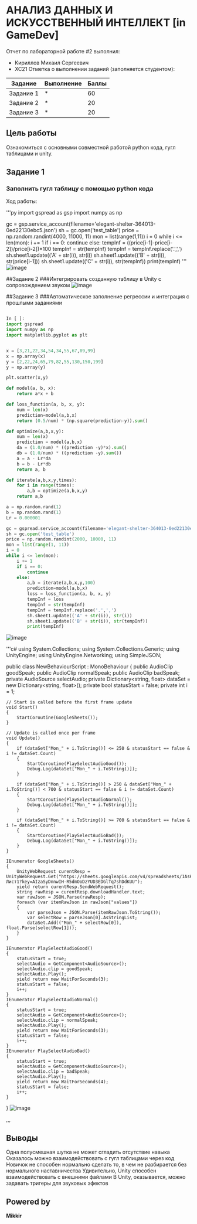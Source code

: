 # АНАЛИЗ ДАННЫХ И ИСКУССТВЕННЫЙ ИНТЕЛЛЕКТ [in GameDev]
Отчет по лабораторной работе #2 выполнил:
- Кириллов Михаил Сергеевич
- XC21
Отметка о выполнении заданий (заполняется студентом):

| Задание | Выполнение | Баллы |
| ------ | ------ | ------ |
| Задание 1 | * | 60 |
| Задание 2 | * | 20 |
| Задание 3 | * | 20 |


## Цель работы
Ознакомиться с основными совместной работой python кода, гугл таблицами и unity.

## Задание 1
### Заполнить гугл таблицу с помощью python кода
Ход работы:

'''py
import gspread as gsp
import numpy as np

gc = gsp.service_account(filename='elegant-shelter-364013-0ed22130ebc5.json')
sh = gc.open('test_table')
price = np.random.randint(4000, 11000, 11)
mon = list(range(1,11))
i = 0
while i <= len(mon):
    i += 1
    if i == 0:
        continue
    else:
        tempInf = ((price[i-1]-price[i-2])/price[i-2])*100
        tempInf = str(tempInf)
        tempInf = tempInf.replace('.',',')
        sh.sheet1.update(('A' + str(i)), str(i))
        sh.sheet1.update(('B' + str(i)), str(price[i-1]))
        sh.sheet1.update(('C' + str(i)), str(tempInf))
        print(tempInf)
'''
![image](https://user-images.githubusercontent.com/94719239/194373796-b8e7c788-88a7-4d66-a4bd-64725a66fdc7.png)


##Задание 2
###Интегрировать созданную таблицу в Unity с сопровождением звуком
![image](https://user-images.githubusercontent.com/94719239/194374227-3895c439-aeeb-4465-80a8-66f96808c46d.png)


##Задание 3
###Автоматическое заполнение регрессии и интеграция с прошлыми заданиями
```py

In [ ]:
import gspread
import numpy as np
import matplotlib.pyplot as plt


x = [3,21,22,34,54,34,55,67,89,99]
x = np.array(x)
y = [2,22,24,65,79,82,55,130,150,199]
y = np.array(y)

plt.scatter(x,y)

def model(a, b, x):
    return a*x + b

def loss_function(a, b, x, y):
    num = len(x)
    prediction=model(a,b,x)
    return (0.5/num) * (np.square(prediction-y)).sum()

def optimize(a,b,x,y):
    num = len(x)
    prediction = model(a,b,x)
    da = (1.0/num) * ((prediction -y)*x).sum()
    db = (1.0/num) * ((prediction -y).sum())
    a = a - Lr*da
    b = b - Lr*db
    return a, b

def iterate(a,b,x,y,times):
    for i in range(times):
        a,b = optimize(a,b,x,y)
    return a,b

a = np.random.rand(1)
b = np.random.rand(1)
Lr = 0.000001

gc = gspread.service_account(filename='elegant-shelter-364013-0ed22130ebc5.json')
sh = gc.open('test_table')
price = np.random.randint(2000, 10000, 11)
mon = list(range(1, 11))
i = 0
while i <= len(mon):
    i += 1
    if i == 0:
        continue
    else:
        a,b = iterate(a,b,x,y,100)
        prediction=model(a,b,x)
        loss = loss_function(a, b, x, y)
        tempInf = loss
        tempInf = str(tempInf)
        tempInf = tempInf.replace('.',',')
        sh.sheet1.update(('A' + str(i)), str(i))
        sh.sheet1.update(('B' + str(i)), str(tempInf))
        print(tempInf)

```
![image](https://user-images.githubusercontent.com/94719239/194374692-2d128e6e-943c-4b23-8de2-de2fc402401f.png)

'''c#
using System.Collections;
using System.Collections.Generic;
using UnityEngine;
using UnityEngine.Networking;
using SimpleJSON;

public class NewBehaviourScript : MonoBehaviour
{
    public AudioClip goodSpeak;
    public AudioClip normalSpeak;
    public AudioClip badSpeak;
    private AudioSource selectAudio;
    private Dictionary<string, float> dataSet = new Dictionary<string, float>();
    private bool statusStart = false;
    private int i = 1;

    // Start is called before the first frame update
    void Start()
    {
        StartCoroutine(GoogleSheets());
    }

    // Update is called once per frame
    void Update()
    {
        if (dataSet["Mon_" + i.ToString()] <= 250 & statusStart == false & i != dataSet.Count)
        {
            StartCoroutine(PlaySelectAudioGood());
            Debug.Log(dataSet["Mon_" + i.ToString()]);
        }

        if (dataSet["Mon_" + i.ToString()] > 250 & dataSet["Mon_" + i.ToString()] < 700 & statusStart == false & i != dataSet.Count)
        {
            StartCoroutine(PlaySelectAudioNormal());
            Debug.Log(dataSet["Mon_" + i.ToString()]);
        }

        if (dataSet["Mon_" + i.ToString()] >= 700 & statusStart == false & i != dataSet.Count)
        {
            StartCoroutine(PlaySelectAudioBad());
            Debug.Log(dataSet["Mon_" + i.ToString()]);
        }
    }

    IEnumerator GoogleSheets()
    {
        UnityWebRequest curentResp = UnityWebRequest.Get("https://sheets.googleapis.com/v4/spreadsheets/1AsH1Z6uEysjAwXACRI2P4fhmjFNiuIq83tPdBO8McUA/values/Лист1?key=AIzaSyDnnwIH-R5dmOoDzYUD3EDGlTq7shDdKUU");
        yield return curentResp.SendWebRequest();
        string rawResp = curentResp.downloadHandler.text;
        var rawJson = JSON.Parse(rawResp);
        foreach (var itemRawJson in rawJson["values"])
        {
            var parseJson = JSON.Parse(itemRawJson.ToString());
            var selectRow = parseJson[0].AsStringList;
            dataSet.Add(("Mon_" + selectRow[0]), float.Parse(selectRow[1]));
        }
    }

    IEnumerator PlaySelectAudioGood()
    {
        statusStart = true;
        selectAudio = GetComponent<AudioSource>();
        selectAudio.clip = goodSpeak;
        selectAudio.Play();
        yield return new WaitForSeconds(3);
        statusStart = false;
        i++;
    }
    IEnumerator PlaySelectAudioNormal()
    {
        statusStart = true;
        selectAudio = GetComponent<AudioSource>();
        selectAudio.clip = normalSpeak;
        selectAudio.Play();
        yield return new WaitForSeconds(3);
        statusStart = false;
        i++;
    }
    IEnumerator PlaySelectAudioBad()
    {
        statusStart = true;
        selectAudio = GetComponent<AudioSource>();
        selectAudio.clip = badSpeak;
        selectAudio.Play();
        yield return new WaitForSeconds(4);
        statusStart = false;
        i++;
    }
}
![image](https://user-images.githubusercontent.com/94719239/194375475-3e33ae91-82f9-471a-87e2-49e881eb765d.png)

,,,
## Выводы

Одна полусмешная шутка не может сгладить отсутствие навыка
Оказалось можно взаимодействовать с гугл таблицами через код
Новичок не способен нормально сделать то, в чем не разбирается без нормального наставничества
Удивительно, Unity способен взаимодействовать с внешними файлами
В Unity, оказывается, можно задавать тригеры для звуковых эфектов

## Powered by

**Mikkir**
